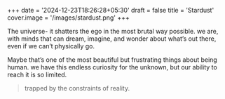 +++
date = '2024-12-23T18:26:28+05:30'
draft = false
title = 'Stardust'
cover.image = '/images/stardust.png'
+++

The universe-
it shatters the ego in the most brutal way possible.
we are, with minds that can dream, imagine, and wonder about what’s out there, even if we can’t physically go.

Maybe that’s one of the most beautiful but frustrating things about being human.
we have this endless curiosity for the unknown, but our ability to reach it is so limited.

> trapped by the constraints of reality.